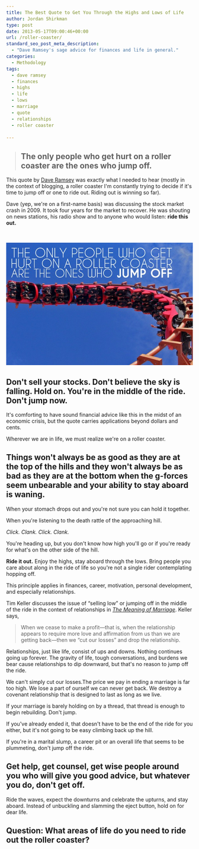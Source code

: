 ```yaml
---
title: The Best Quote to Get You Through the Highs and Lows of Life
author: Jordan Shirkman
type: post
date: 2013-05-17T09:00:46+00:00
url: /roller-coaster/
standard_seo_post_meta_description:
  - "Dave Ramsey's sage advice for finances and life in general."
categories:
  - Methodology
tags:
  - dave ramsey
  - finances
  - highs
  - life
  - lows
  - marriage
  - quote
  - relationships
  - roller coaster

---
```

> ## The only people who get hurt on a roller coaster are the ones who jump off.

This quote by [Dave Ramsey](http://daveramsey.com) was exactly what I needed to hear (mostly in the context of blogging, a roller coaster I'm constantly trying to decide if it's time to jump off or one to ride out. Riding out is winning so far).

Dave (yep, we're on a first-name basis) was discussing the stock market crash in 2009. It took four years for the market to recover. He was shouting on news stations, his radio show and to anyone who would listen: **ride this out.**

&nbsp;

[![Image](/static/images/roller-coaster.jpeg)](http://https://jshirk.com/blog/roller-coaster)

## Don't sell your stocks. Don't believe the sky is falling. Hold on. You're in the middle of the ride. Don't jump now.

It's comforting to have sound financial advice like this in the midst of an economic crisis, but the quote carries applications beyond dollars and cents.

Wherever we are in life, we must realize we're on a roller coaster.<!--more-->

## Things won't always be as good as they are at the top of the hills and they won't always be as bad as they are at the bottom when the g-forces seem unbearable and your ability to stay aboard is waning.

When your stomach drops out and you're not sure you can hold it together.

When you're listening to the death rattle of the approaching hill.

_Click. Clank. Click. Clank._

You're heading up, but you don't know how high you'll go or if you're ready for what's on the other side of the hill.

**Ride it out.** Enjoy the highs, stay aboard through the lows. Bring people you care about along in the ride of life so you're not a single rider contemplating hopping off.

This principle applies in finances, career, motivation, personal development, and especially relationships.

Tim Keller discusses the issue of &#8220;selling low&#8221; or jumping off in the middle of the ride in the context of relationships in [_The Meaning of Marriage_](http://www.amazon.com/The-Meaning-Marriage-Complexities-Commitment/dp/0525952470/ref=sr_1_1_ha?ie=UTF8&qid=1367864003&sr=8-1&keywords=the+meaning+of+marriage). Keller says,

> When we cease to make a profit—that is, when the relationship appears to require more love and affirmation from us than we are getting back—then we “cut our losses” and drop the relationship.

Relationships, just like life, consist of ups and downs. Nothing continues going up forever. The gravity of life, tough conversations, and burdens we bear cause relationships to dip downward, but that's no reason to jump off the ride.

We can't simply cut our losses.The price we pay in ending a marriage is far too high. We lose a part of ourself we can never get back. We destroy a covenant relationship that is designed to last as long as we live.

If your marriage is barely holding on by a thread, that thread is enough to begin rebuilding. Don't jump.

If you've already ended it, that doesn't have to be the end of the ride for you either, but it's not going to be easy climbing back up the hill.

If you're in a marital slump, a career pit or an overall life that seems to be plummeting, don't jump off the ride.

## Get help, get counsel, get wise people around you who will give you good advice, but whatever you do, don't get off.

Ride the waves, expect the downturns and celebrate the upturns, and stay aboard. Instead of unbuckling and slamming the eject button, hold on for dear life.

## Question: What areas of life do you need to ride out the roller coaster?
